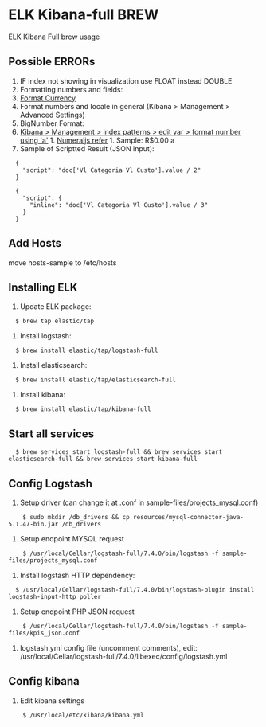 # ELK Kibana-full BREW
ELK Kibana Full brew usage

## Possible ERRORs
1. IF index not showing in visualization use FLOAT instead DOUBLE
1. Formatting numbers and fields:
  1. [Format Currency](https://discuss.elastic.co/t/adding-dollar-sign-in-metrics-visualization/95547)
  1. Format numbers and locale in general (Kibana > Management > Advanced Settings)
1. BigNumber Format:
  1. [Kibana > Management > index patterns > edit var > format number using 'a'](http://dashboard:5601/app/kibana#/management/kibana/index_patterns)
    1. [Numeraljs refer](http://numeraljs.com/)
    1. Sample: R$0.00 a
1. Sample of Scriptted Result (JSON input):
  ```
    {
      "script": "doc['Vl Categoria Vl Custo'].value / 2"
    }

    {
      "script": {
        "inline": "doc['Vl Categoria Vl Custo'].value / 3"
      }
    }
  ```

## Add Hosts
move hosts-sample to /etc/hosts

## Installing ELK
1. Update ELK package:
  ```shellscript
    $ brew tap elastic/tap
  ```
1. Install logstash:
  ```shellscript
    $ brew install elastic/tap/logstash-full
  ```  
1. Install elasticsearch:
  ```shellscript
    $ brew install elastic/tap/elasticsearch-full
  ```  
1. Install kibana:
  ```shellscript
    $ brew install elastic/tap/kibana-full
  ```  

## Start all services

```shellscript
  $ brew services start logstash-full && brew services start elasticsearch-full && brew services start kibana-full
```

## Config Logstash

1. Setup driver (can change it at .conf in sample-files/projects_mysql.conf)
  ```shell script
      $ sudo mkdir /db_drivers && cp resources/mysql-connector-java-5.1.47-bin.jar /db_drivers
  ```
1. Setup endpoint MYSQL request
  ```shell script
      $ /usr/local/Cellar/logstash-full/7.4.0/bin/logstash -f sample-files/projects_mysql.conf
  ```
1. Install logstash HTTP dependency:
  ```shell script
    $ /usr/local/Cellar/logstash-full/7.4.0/bin/logstash-plugin install logstash-input-http_poller
  ```
1. Setup endpoint PHP JSON request
  ```shell script
      $ /usr/local/Cellar/logstash-full/7.4.0/bin/logstash -f sample-files/kpis_json.conf
  ```
1. logstash.yml config file (uncomment comments), edit: /usr/local/Cellar/logstash-full/7.4.0/libexec/config/logstash.yml  

## Config kibana

1. Edit kibana settings
  ```shell script
      $ /usr/local/etc/kibana/kibana.yml
  ```
